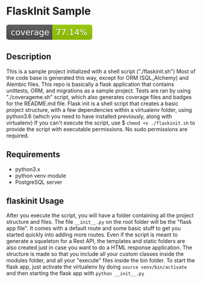 # FlaskInit Sample
[![Coverage Status](./coverage-badge.svg?dummy=8484744)](./coverage.xml)
## Description
This is a sample project initialized with a shell script ("./flaskinit.sh")
Most of the code base is generated this way, except for ORM (SQL_Alchemy) and Alembic files.
This repo is basically a flask application that contains unittests, ORM, and migrations as a sample project.
Tests are ran by using "./coverageme.sh" script, which also generates coverage files and badges for the README.md file.
Flask init is a shell script that creates a basic project structure, with a few dependencies within a virtualenv folder, using python3.6 (which you need to have installed previously, along with virtualenv)
If you can't execute the script, use $ `chmod +x ./flaskinit.sh` to provide the script with executable permissions. No sudo permissions are required.
## Requirements
* python3.x 
* python venv module
* PostgreSQL server
## flaskinit Usage
After you execute the script, you will have a folder containing all the project structure and files. The file `__init__.py` on the root folder will be the "flask app file". It comes with a default route and some basic stuff to get you started quickly into adding more routes. Even if the script is meant to generate a squeleton for a Rest API, the templates and static folders are also created just in case you want to do a HTML response application.
The structure is made so that you include all your custom classes inside the modules folder, and all your "execute" files inside the bin folder.
To start the flask app, just activate the virtualenv by doing `source venv/bin/activate` and then starting the flask app with `python __init__.py`
